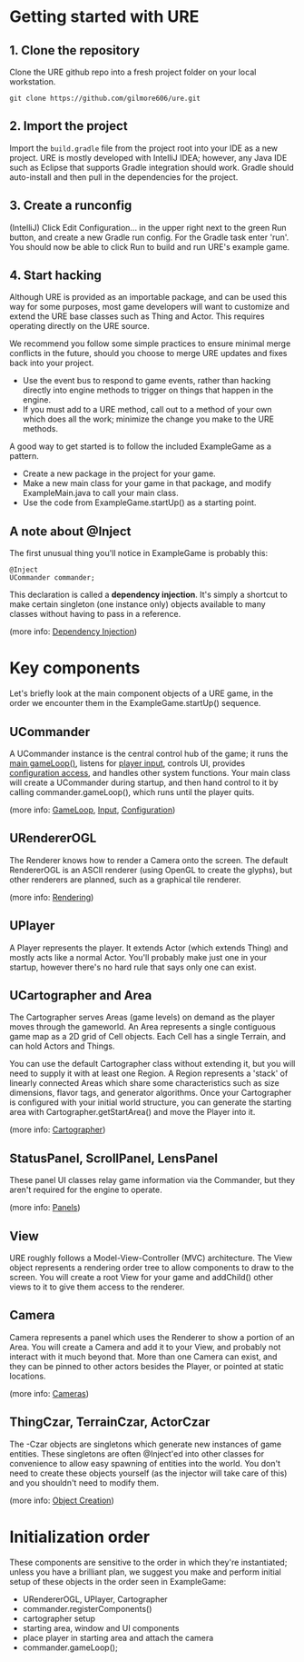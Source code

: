 # Getting started with URE

## 1. Clone the repository

Clone the URE github repo into a fresh project folder on your local workstation.

```
git clone https://github.com/gilmore606/ure.git
```

## 2. Import the project

Import the ``build.gradle`` file from the project root into your IDE as a new project.  URE is mostly developed with IntelliJ IDEA;
however, any Java IDE such as Eclipse that supports Gradle integration should work.  Gradle should auto-install and then pull in the
dependencies for the project.

## 3. Create a runconfig

(IntelliJ) Click Edit Configuration... in the upper right next to the green Run button, and create a new Gradle run config.
For the Gradle task enter 'run'.  You should now be able to click Run to build and run URE's example game.

## 4. Start hacking

Although URE is provided as an importable package, and can be used this way for some purposes, most game developers will want to
customize and extend the URE base classes such as Thing and Actor.  This requires operating directly on the URE source.

We recommend you follow some simple practices to ensure minimal merge conflicts in the future, should you choose to merge URE
updates and fixes back into your project.

- Use the event bus to respond to game events, rather than hacking directly into engine methods to trigger on things that happen in the engine.
- If you must add to a URE method, call out to a method of your own which does all the work; minimize the change you make to the URE methods.

A good way to get started is to follow the included ExampleGame as a pattern.  
- Create a new package in the project for your game.  
- Make a new main class for your game in that package, and modify ExampleMain.java to call your main class.  
- Use the code from ExampleGame.startUp() as a starting point.


## A note about @Inject

The first unusual thing you'll notice in ExampleGame is probably this:
```
@Inject
UCommander commander;
```
This declaration is called a **dependency injection**.  It's simply a shortcut to make certain singleton (one instance only) objects available to many classes without having to pass in a reference.

(more info: [Dependency Injection](doc/Injection.md))


# Key components

Let's briefly look at the main component objects of a URE game, in the order we encounter them in the ExampleGame.startUp() sequence.

## UCommander

A UCommander instance is the central control hub of the game; it runs the [main gameLoop()](doc/GameLoop.md), listens for [player input](doc/Input.md), controls
UI, provides [configuration access](doc/Configuration.md), and handles other system functions.  Your main class will create a UCommander during startup, and then hand control to it by calling commander.gameLoop(), which runs until the player quits.

(more info: [GameLoop](doc/GameLoop.md), [Input](doc/Input.md), [Configuration](doc/Configuration.md))

## URendererOGL

The Renderer knows how to render a Camera onto the screen.  The default RendererOGL is an ASCII renderer (using OpenGL to create the glyphs), but other renderers are planned, such as a graphical tile renderer.

(more info: [Rendering](doc/Rendering.md))

## UPlayer

A Player represents the player.  It extends Actor (which extends Thing) and mostly acts like a normal Actor.  You'll probably make just one in your startup, however there's no hard rule that says only one can exist.

## UCartographer and Area

The Cartographer serves Areas (game levels) on demand as the player moves through the gameworld.  An Area represents a single contiguous game map as a 2D grid of Cell objects.  Each Cell has a single Terrain, and can hold Actors and Things.

You can use the default
Cartographer class without extending it, but you will need to supply it with at least one Region.  A Region represents a
'stack' of linearly connected Areas which share some characteristics such as size dimensions, flavor tags, and generator
algorithms.  Once your Cartographer is configured with your initial world structure, you can generate the starting area with
Cartographer.getStartArea() and move the Player into it.

(more info: [Cartographer](doc/Cartographer.md))

## StatusPanel, ScrollPanel, LensPanel

These panel UI classes relay game information via the Commander, but they aren't required for the engine to operate.

(more info: [Panels](doc/Panels.md))

## View

URE roughly follows a Model-View-Controller (MVC) architecture.  The View object represents a rendering order tree to allow
components to draw to the screen.  You will create a root View for your game and addChild() other views to it to give them
access to the renderer.

## Camera

Camera represents a panel which uses the Renderer to show a portion of an Area.  You will create a Camera and add it to your
View, and probably not interact with it much beyond that.  More than one Camera can exist, and they can be pinned to other
actors besides the Player, or pointed at static locations.

(more info: [Cameras](doc/Cameras.md))

## ThingCzar, TerrainCzar, ActorCzar

The -Czar objects are singletons which generate new instances of game entities.  These singletons are often @Inject'ed into other classes for convenience to allow easy spawning of entities into the world.  You don't need to create these objects yourself (as the injector will take care of this) and you shouldn't need to modify them.  

(more info: [Object Creation](doc/ObjectCreation.md))



# Initialization order

These components are sensitive to the order in which they're instantiated; unless you have a brilliant plan, we suggest you make 
and perform initial setup of these objects in the order seen in ExampleGame:

- URendererOGL, UPlayer, Cartographer
- commander.registerComponents()
- cartographer setup
- starting area, window and UI components
- place player in starting area and attach the camera
- commander.gameLoop();



